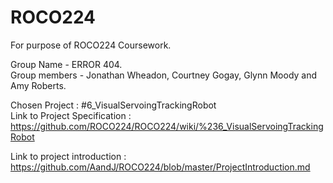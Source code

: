 # ROCO224
For purpose of ROCO224 Coursework.

Group Name - ERROR 404.  
Group members - Jonathan Wheadon, Courtney Gogay, Glynn Moody and Amy Roberts.

Chosen Project : #6_VisualServoingTrackingRobot  
Link to Project Specification : https://github.com/ROCO224/ROCO224/wiki/%236_VisualServoingTrackingRobot

Link to project introduction : https://github.com/AandJ/ROCO224/blob/master/ProjectIntroduction.md
